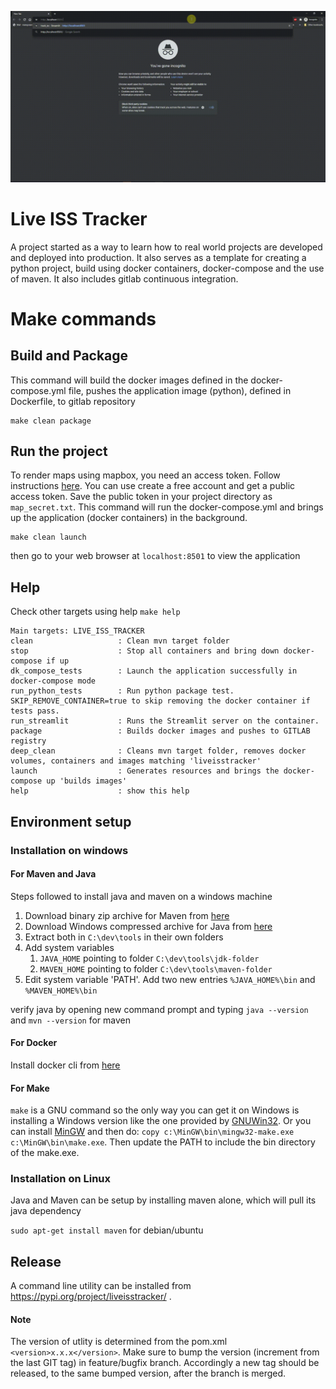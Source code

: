 ![sample application](output-streamlit.gif)


# Live ISS Tracker

A project started as a way to learn how to real world projects are developed and deployed into production.
It also serves as a template for creating a python project, build using docker containers, docker-compose and the use of maven. It also includes gitlab continuous integration.

# Make commands

##  Build and Package
This command will build the docker images defined in the docker-compose.yml file, pushes the application image (python), defined in Dockerfile, to gitlab repository
```
make clean package
```

## Run the project
To render maps using mapbox, you need an access token. Follow instructions [here](https://docs.mapbox.com/help/getting-started/access-tokens/). You can use create a free account and get a public access token. Save the public token in your project directory as ```map_secret.txt```. 
This command will run the docker-compose.yml and brings up the application (docker containers) in the background.
```
make clean launch
```
then go to your web browser at ```localhost:8501``` to view the application

## Help
Check other targets using help ```make help```
```
Main targets: LIVE_ISS_TRACKER
clean                   : Clean mvn target folder
stop                    : Stop all containers and bring down docker-compose if up
dk_compose_tests        : Launch the application successfully in docker-compose mode
run_python_tests        : Run python package test. SKIP_REMOVE_CONTAINER=true to skip removing the docker container if tests pass.
run_streamlit           : Runs the Streamlit server on the container.
package                 : Builds docker images and pushes to GITLAB registry
deep_clean              : Cleans mvn target folder, removes docker volumes, containers and images matching 'liveisstracker'
launch                  : Generates resources and brings the docker-compose up 'builds images'
help                    : show this help
```

## Environment setup

### Installation on windows

#### For Maven and Java

Steps followed to install java and maven on a windows machine

1. Download binary zip archive for Maven from [here](https://maven.apache.org/download.cgi)
2. Download Windows compressed archive for Java from [here](https://www.oracle.com/java/technologies/javase-jdk14-downloads.html)
3. Extract both in ```C:\dev\tools``` in their own folders
4. Add system variables
    1. ```JAVA_HOME``` pointing to folder ```C:\dev\tools\jdk-folder```
    2. ```MAVEN_HOME``` pointing to folder ```C:\dev\tools\maven-folder```
5. Edit system variable 'PATH'. Add two new entries ```%JAVA_HOME%\bin``` and ```%MAVEN_HOME%\bin```

verify java by opening new command prompt and typing ```java --version``` and ```mvn --version``` for maven

#### For Docker

Install docker cli from [here](https://docs.docker.com/toolbox/toolbox_install_windows/)

#### For Make

```make``` is a GNU command so the only way you can get it on Windows is installing a Windows version like the one provided by [GNUWin32](http://gnuwin32.sourceforge.net/packages/make.htm). Or you can install [MinGW](http://www.mingw.org/) and then do: ```copy c:\MinGW\bin\mingw32-make.exe c:\MinGW\bin\make.exe```. Then update the PATH to include the bin directory of the make.exe.

### Installation on Linux

Java and Maven can be setup by installing maven alone, which will pull its java dependency

```sudo apt-get install maven``` for debian/ubuntu

## Release 

A command line utility can be installed from https://pypi.org/project/liveisstracker/ .

#### Note

The version of utlity is determined from the pom.xml ```<version>x.x.x</version>```. Make sure to bump the version (increment from the last GIT tag) in feature/bugfix branch. Accordingly a new tag should be released, to the same bumped version, after the branch is merged.